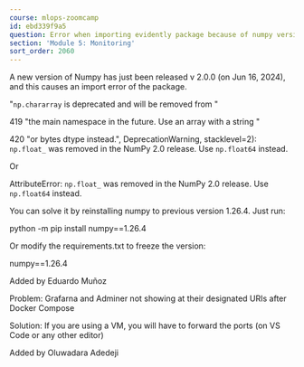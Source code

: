 ```yaml
---
course: mlops-zoomcamp
id: ebd339f9a5
question: Error when importing evidently package because of numpy version upgraded
section: 'Module 5: Monitoring'
sort_order: 2060
---
```


A new version of Numpy has just been released v 2.0.0 (on Jun 16, 2024), and this causes an import error of the package.

"`np.chararray` is deprecated and will be removed from "

419     	"the main namespace in the future. Use an array with a string "

420     	"or bytes dtype instead.", DeprecationWarning, stacklevel=2): `np.float_` was removed in the NumPy 2.0 release. Use `np.float64` instead.

Or

AttributeError: `np.float_` was removed in the NumPy 2.0 release. Use `np.float64` instead.

You can solve it by reinstalling numpy to previous version 1.26.4. Just run:

python -m pip install numpy==1.26.4

Or modify the requirements.txt to freeze the version:

numpy==1.26.4

Added by Eduardo Muñoz

Problem: Grafarna and Adminer not showing at their designated URIs after Docker Compose

Solution: If you are using a VM, you will have to forward the ports (on VS Code or any other editor)

Added by Oluwadara Adedeji

